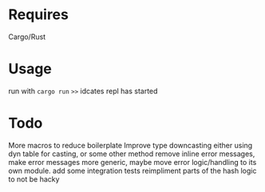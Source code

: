 # Requires
Cargo/Rust

# Usage
run with `cargo run`
`>>` idcates repl has started

# Todo
More macros to reduce boilerplate
Improve type downcasting either using dyn table for casting, or some other
       method
remove inline error messages, make error messages more generic, maybe move error
logic/handling to its own module.
add some integration tests
reimpliment parts of the hash logic to not be hacky


